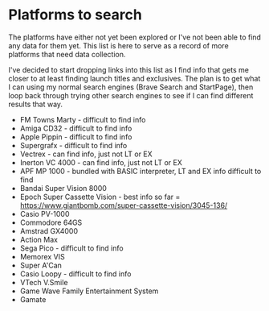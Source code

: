 # Platforms to search

The platforms have either not yet been explored or I've not been able to find any data for them yet. This list is here to serve as a record of more platforms that need data collection.

I've decided to start dropping links into this list as I find info that gets me closer to at least finding launch titles and exclusives. The plan is to get what I can using my normal search engines (Brave Search and StartPage), then loop back through trying other search engines to see if I can find different results that way.

- FM Towns Marty - difficult to find info
- Amiga CD32 - difficult to find info
- Apple Pippin - difficult to find info
- Supergrafx - difficult to find info
- Vectrex - can find info, just not LT or EX
- Inerton VC 4000 - can find info, just not LT or EX
- APF MP 1000 - bundled with BASIC interpreter, LT and EX info difficult to find
- Bandai Super Vision 8000
- Epoch Super Cassette Vision - best info so far = https://www.giantbomb.com/super-cassette-vision/3045-136/
- Casio PV-1000
- Commodore 64GS
- Amstrad GX4000
- Action Max
- Sega Pico - difficult to find info
- Memorex VIS
- Super A'Can
- Casio Loopy - difficult to find info
- VTech V.Smile
- Game Wave Family Entertainment System
- Gamate
